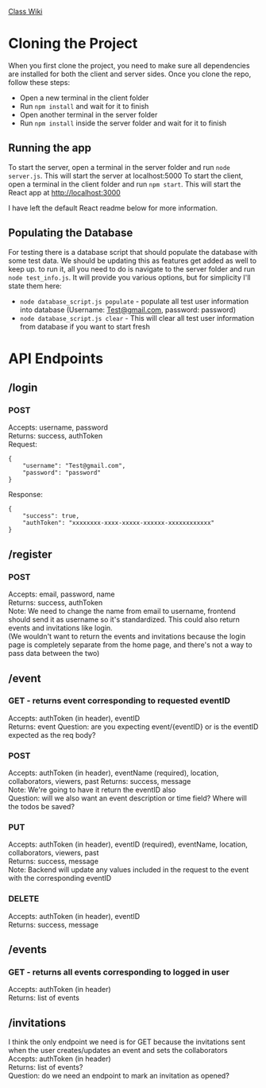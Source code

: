 [Class Wiki](https://github.com/cs428TAs/f2020/wiki/Event-planning-app)

# Cloning the Project
When you first clone the project, you need to make sure all dependencies are installed for both the client and server sides.
Once you clone the repo, follow these steps:
* Open a new terminal in the client folder
* Run `npm install` and wait for it to finish
* Open another terminal in the server folder
* Run `npm install` inside the server folder and wait for it to finish

## Running the app
To start the server, open a terminal in the server folder and run `node server.js`. This will start the server at localhost:5000
To start the client, open a terminal in the client folder and run `npm start`. This will start the React app at [http://localhost:3000](http://localhost:3000)

I have left the default React readme below for more information.

## Populating the Database
For testing there is a database script that should populate the database with some test data. We should be updating this as features get added as well to keep up.
to run it, all you need to do is navigate to the server folder and run `node test_info.js`. It will provide you various options, but for simplicity I'll state them here:
* `node database_script.js populate` - populate all test user information into database (Username: Test@gmail.com, password: password)
* `node database_script.js clear` - This will clear all test user information from database if you want to start fresh

# API Endpoints

## /login
### POST
Accepts: username, password\
Returns: success, authToken\
Request:
```
{
    "username": "Test@gmail.com",
    "password": "password"
}
```
Response: 
```
{
    "success": true,
    "authToken": "xxxxxxxx-xxxx-xxxxx-xxxxxx-xxxxxxxxxxxx"
}
```

## /register
### POST
Accepts: email, password, name\
Returns: success, authToken\
Note: We need to change the name from email to username, frontend should send it as username so it's standardized. This could also return events and invitations like login.\
(We wouldn't want to return the events and invitations because the login page is completely separate from the home page, and there's not a way to pass data between the two)

## /event
### GET - returns event corresponding to requested eventID
Accepts: authToken (in header), eventID\
Returns: event
Question: are you expecting event/{eventID} or is the eventID expected as the req body? 

### POST
Accepts: authToken (in header), eventName (required), location, collaborators, viewers, past
Returns: success, message\
Note: We're going to have it return the eventID also\
Question: will we also want an event description or time field? Where will the todos be saved? 

### PUT
Accepts: authToken (in header), eventID (required), eventName, location, collaborators, viewers, past\
Returns: success, message\
Note: Backend will update any values included in the request to the event with the corresponding eventID

### DELETE
Accepts: authToken (in header), eventID\
Returns: success, message

## /events
### GET - returns all events corresponding to logged in user
Accepts: authToken (in header)\
Returns: list of events

## /invitations
I think the only endpoint we need is for GET because the invitations sent when the user creates/updates an event and sets the collaborators\
Accepts: authToken (in header)\
Returns: list of events?\
Question: do we need an endpoint to mark an invitation as opened? 

